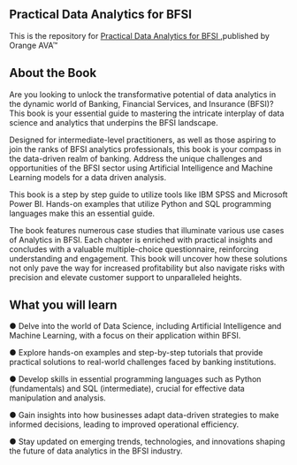 
## Practical Data Analytics for BFSI

This is the repository for [Practical Data Analytics for BFSI
](https://orangeava.com/products/practical-data-analytics-for-bfsi),published by Orange AVA™


## About the Book
Are you looking to unlock the transformative potential of data analytics in the dynamic world of Banking, Financial Services, and Insurance (BFSI)? This book is your essential guide to mastering the intricate interplay of data science and analytics that underpins the BFSI landscape.


Designed for intermediate-level practitioners, as well as those aspiring to join the ranks of BFSI analytics professionals, this book is your compass in the data-driven realm of banking. Address the unique challenges and opportunities of the BFSI sector using Artificial Intelligence and Machine Learning models for a data driven analysis.

This book is a step by step guide to utilize tools like IBM SPSS and Microsoft Power BI. Hands-on examples that utilize Python and SQL programming languages make this an essential guide.


The book features numerous case studies that illuminate various use cases of Analytics in BFSI. Each chapter is enriched with practical insights and concludes with a valuable multiple-choice questionnaire, reinforcing understanding and engagement. This book will uncover how these solutions not only pave the way for increased profitability but also navigate risks with precision and elevate customer support to unparalleled heights.

## What you will learn

● Delve into the world of Data Science, including Artificial Intelligence and Machine Learning, with a focus on their application within BFSI.

● Explore hands-on examples and step-by-step tutorials that provide practical solutions to real-world challenges faced by banking institutions.

● Develop skills in essential programming languages such as Python (fundamentals) and SQL (intermediate), crucial for effective data manipulation and analysis.

● Gain insights into how businesses adapt data-driven strategies to make informed decisions, leading to improved operational efficiency.

● Stay updated on emerging trends, technologies, and innovations shaping the future of data analytics in the BFSI industry.
